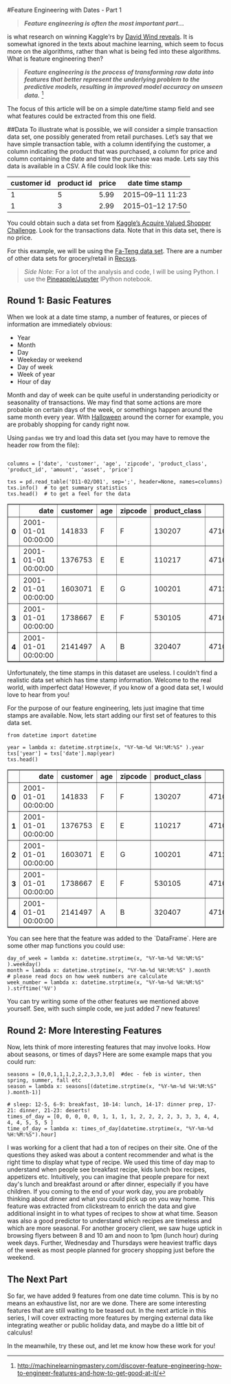 #Feature Engineering with Dates - Part 1

>_**Feature engineering is often the most important part…**_

is what research on winning Kaggle’rs by [David Wind reveals](http://blog.kaggle.com/2014/08/01/learning-from-the-best/). It is somewhat ignored in the texts about machine learning, which seem to focus more on the algorithms, rather than what is being fed into these algorithms. What is feature engineering then?

>_**Feature engineering is the process of transforming raw data into features that better represent the underlying problem to the predictive models, resulting in improved model accuracy on unseen data.**_ [^1]

The focus of this article will be on a simple date/time stamp field and see what features could be extracted from this one field. 

##Data 
To illustrate what is possible, we will consider a simple transaction data set, one possibly generated from retail purchases. Let’s say that we have simple transaction table, with a column identifying the customer, a column indicating the product that was purchased, a column for price and column containing the date and time the purchase was made. Lets say this data is available in a CSV. A file could look like this:

customer id	| product id	|price	|date time stamp|
----------	|--------------	|-------|---------------
1			| 5	| 5.99	| 2015–09–11 11:23
1	| 3	| 2.99	| 2015–01–12 17:50

You could obtain such a data set from [Kaggle’s Acquire Valued Shopper Challenge](https://www.kaggle.com/c/acquire-valued-shoppers-challenge/data). Look for the transactions data. Note that in this data set, there is no price. 

For this example, we will be using the [Fa-Teng data set](http://www.bigdatalab.ac.cn/benchmark/bm/dd?data=Ta-Feng). There are a number of other data sets for grocery/retail in [Recsys](http://recsyswiki.com/wiki/Grocery_shopping_datasets).

>*Side Note*: For a lot of the analysis and code, I will be using Python. I use the [Pineapple/Jupyter](https://nwhitehead.github.io/pineapple/) IPython notebook. 

## Round 1: Basic Features
When we look at a date time stamp, a number of features, or pieces of information are immediately obvious:

* Year
* Month
* Day
* Weekeday or weekend
* Day of week
* Week of year
* Hour of day

Month and day of week can be quite useful in understanding periodicity or seasonality of transactions. We may find that some actions are more probable on certain days of the week, or somethings happen around the same month every year. With [Halloween](https://en.wikipedia.org/wiki/Halloween) around the corner for example, you are probably shopping for candy right now. 

Using `pandas` we try and load this data set (you may have to remove the header row from the file):

```

columns = ['date', 'customer', 'age', 'zipcode', 'product_class', 'product_id', 'amount', 'asset', 'price']

txs = pd.read_table('D11-02/D01', sep=';', header=None, names=columns)
txs.info()  # to get summary statistics
txs.head()  # to get a feel for the data

```
<div>
<table border="1" class="dataframe">
  <thead>
    <tr style="text-align: right;">
      <th></th>
      <th>date</th>
      <th>customer</th>
      <th>age</th>
      <th>zipcode</th>
      <th>product_class</th>
      <th>product_id</th>
      <th>amount</th>
      <th>asset</th>
      <th>price</th>
    </tr>
  </thead>
  <tbody>
    <tr>
      <th>0</th>
      <td>2001-01-01 00:00:00</td>
      <td>141833</td>
      <td>F</td>
      <td>F</td>
      <td>130207</td>
      <td>4710105011011</td>
      <td>2</td>
      <td>44</td>
      <td>52</td>
    </tr>
    <tr>
      <th>1</th>
      <td>2001-01-01 00:00:00</td>
      <td>1376753</td>
      <td>E</td>
      <td>E</td>
      <td>110217</td>
      <td>4710265849066</td>
      <td>1</td>
      <td>150</td>
      <td>129</td>
    </tr>
    <tr>
      <th>2</th>
      <td>2001-01-01 00:00:00</td>
      <td>1603071</td>
      <td>E</td>
      <td>G</td>
      <td>100201</td>
      <td>4712019100607</td>
      <td>1</td>
      <td>35</td>
      <td>39</td>
    </tr>
    <tr>
      <th>3</th>
      <td>2001-01-01 00:00:00</td>
      <td>1738667</td>
      <td>E</td>
      <td>F</td>
      <td>530105</td>
      <td>4710168702901</td>
      <td>1</td>
      <td>94</td>
      <td>119</td>
    </tr>
    <tr>
      <th>4</th>
      <td>2001-01-01 00:00:00</td>
      <td>2141497</td>
      <td>A</td>
      <td>B</td>
      <td>320407</td>
      <td>4710431339148</td>
      <td>1</td>
      <td>100</td>
      <td>159</td>
    </tr>
  </tbody>
</table>
</div>

Unfortunately, the time stamps in this dataset are useless. I couldn't find a realistic data set which has time stamp information. Welcome to the real world, with imperfect data! However, if you know of a good data set, I would love to hear from you!

For the purpose of our feature engineering, lets just imagine that time stamps are available. Now, lets start adding our first set of features to this data set.

```
from datetime import datetime

year = lambda x: datetime.strptime(x, "%Y-%m-%d %H:%M:%S" ).year
txs['year'] = txs['date'].map(year)
txs.head()

```




<div>
<table border="1" class="dataframe">
  <thead>
    <tr style="text-align: right;">
      <th></th>
      <th>date</th>
      <th>customer</th>
      <th>age</th>
      <th>zipcode</th>
      <th>product_class</th>
      <th>product_id</th>
      <th>amount</th>
      <th>asset</th>
      <th>price</th>
      <th>year</th>
    </tr>
  </thead>
  <tbody>
    <tr>
      <th>0</th>
      <td>2001-01-01 00:00:00</td>
      <td>141833</td>
      <td>F</td>
      <td>F</td>
      <td>130207</td>
      <td>4710105011011</td>
      <td>2</td>
      <td>44</td>
      <td>52</td>
      <td>2001</td>
    </tr>
    <tr>
      <th>1</th>
      <td>2001-01-01 00:00:00</td>
      <td>1376753</td>
      <td>E</td>
      <td>E</td>
      <td>110217</td>
      <td>4710265849066</td>
      <td>1</td>
      <td>150</td>
      <td>129</td>
      <td>2001</td>
    </tr>
    <tr>
      <th>2</th>
      <td>2001-01-01 00:00:00</td>
      <td>1603071</td>
      <td>E</td>
      <td>G</td>
      <td>100201</td>
      <td>4712019100607</td>
      <td>1</td>
      <td>35</td>
      <td>39</td>
      <td>2001</td>
    </tr>
    <tr>
      <th>3</th>
      <td>2001-01-01 00:00:00</td>
      <td>1738667</td>
      <td>E</td>
      <td>F</td>
      <td>530105</td>
      <td>4710168702901</td>
      <td>1</td>
      <td>94</td>
      <td>119</td>
      <td>2001</td>
    </tr>
    <tr>
      <th>4</th>
      <td>2001-01-01 00:00:00</td>
      <td>2141497</td>
      <td>A</td>
      <td>B</td>
      <td>320407</td>
      <td>4710431339148</td>
      <td>1</td>
      <td>100</td>
      <td>159</td>
      <td>2001</td>
    </tr>
  </tbody>
</table>
</div>
You can see here that the feature was added to the `DataFrame`.
Here are some other map functions you could use:

```
day_of_week = lambda x: datetime.strptime(x, "%Y-%m-%d %H:%M:%S" ).weekday()
month = lambda x: datetime.strptime(x, "%Y-%m-%d %H:%M:%S" ).month
# please read docs on how week numbers are calculate
week_number = lambda x: datetime.strptime(x, "%Y-%m-%d %H:%M:%S" ).strftime('%V')
```

You can try writing some of the other features we mentioned above yourself. See, with such simple code, we just added 7 new features!

## Round 2: More Interesting Features
Now, lets think of more interesting features that may involve looks. How about seasons, or times of days? Here are some example maps that you could run:

```
seasons = [0,0,1,1,1,2,2,2,3,3,3,0]  #dec - feb is winter, then spring, summer, fall etc
season = lambda x: seasons[(datetime.strptime(x, "%Y-%m-%d %H:%M:%S" ).month-1)]

# sleep: 12-5, 6-9: breakfast, 10-14: lunch, 14-17: dinner prep, 17-21: dinner, 21-23: deserts!
times_of_day = [0, 0, 0, 0, 0, 1, 1, 1, 1, 2, 2, 2, 2, 3, 3, 3, 4, 4, 4, 4, 5, 5, 5 ]
time_of_day = lambda x: times_of_day[datetime.strptime(x, "%Y-%m-%d %H:%M:%S").hour]
```

I was working for a client that had a ton of recipes on their site. One of the questions they asked was about a content recommender and what is the right time to display what type of recipe. We used this time of day map to understand when people see breakfast recipe, kids lunch box recipes, appetizers etc. Intuitively, you can imagine that people prepare for next day's lunch and breakfast around or after dinner, especially if you have children. If you coming to the end of your work day, you are probably thinking about dinner and what you could pick up on you way home. This feature was extracted from clickstream to enrich the data and give additional insight in to what types of recipes to show at what time. Season was also a good predictor to understand which recipes are timeless and which are more seasonal. For another grocery client, we saw huge uptick in browsing flyers between 8 and 10 am and noon to 1pm (lunch hour) during week days. Further, Wednesday and Thursdays were heaviest traffic days of the week as most people planned for grocery shopping just before the weekend.

## The Next Part
So far, we have added 9 features from one date time column. This is by no means an exhaustive list, nor are we done. There are some interesting features that are still waiting to be teased out. In the next article in this series, I will cover extracting more features by merging external data like integrating weather or public holiday data, and maybe do a little bit of calculus! 

In the meanwhile, try these out, and let me know how these work for you!

[^1]: http://machinelearningmastery.com/discover-feature-engineering-how-to-engineer-features-and-how-to-get-good-at-it/
